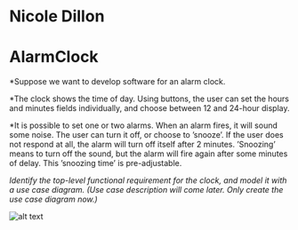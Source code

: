# Nicole Dillon
# AlarmClock
*Suppose we want to develop software for an alarm clock.

*The clock shows the time of day. Using buttons, the user can set the hours and minutes fields individually, and choose between 12 and 24-hour display.

*It is possible to set one or two alarms. When an alarm fires, it will sound some noise. The user can turn it off, or choose to ’snooze’. If the user does not respond at all, the alarm will turn off itself after 2 minutes. ’Snoozing’ means to turn off the sound, but the alarm will fire again after some minutes of delay. This ’snoozing time’ is pre-adjustable.

*Identify the top-level functional requirement for the clock, and model it with a use case diagram.  (Use case description will come later.  Only create the use case diagram now.)*

![alt text](https://github.com/Nicole-Dllon/AlarmClock/AlarmUseCase.png "Use case diagram")
